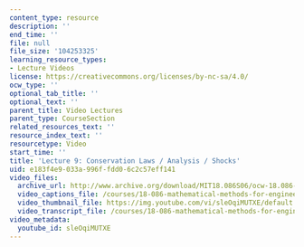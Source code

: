 ```yaml
---
content_type: resource
description: ''
end_time: ''
file: null
file_size: '104253325'
learning_resource_types:
- Lecture Videos
license: https://creativecommons.org/licenses/by-nc-sa/4.0/
ocw_type: ''
optional_tab_title: ''
optional_text: ''
parent_title: Video Lectures
parent_type: CourseSection
related_resources_text: ''
resource_index_text: ''
resourcetype: Video
start_time: ''
title: 'Lecture 9: Conservation Laws / Analysis / Shocks'
uid: e183f4e9-033a-996f-fdd0-6c2c57eff141
video_files:
  archive_url: http://www.archive.org/download/MIT18.086S06/ocw-18.086-27feb2006-220k.mp4
  video_captions_file: /courses/18-086-mathematical-methods-for-engineers-ii-spring-2006/c05bc0cdc06e5b6c95e64ba515e016e2_sleOqiMUTXE.vtt
  video_thumbnail_file: https://img.youtube.com/vi/sleOqiMUTXE/default.jpg
  video_transcript_file: /courses/18-086-mathematical-methods-for-engineers-ii-spring-2006/b460df40576dff14f8b5b47314bc119a_sleOqiMUTXE.pdf
video_metadata:
  youtube_id: sleOqiMUTXE
---
```

